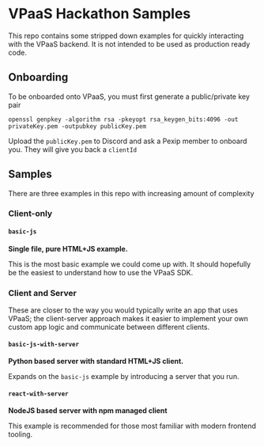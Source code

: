 # VPaaS Hackathon Samples

This repo contains some stripped down examples for quickly interacting with the VPaaS backend. It is not intended to be
used as production ready code.

## Onboarding

To be onboarded onto VPaaS, you must first generate a public/private key pair

```commandline
openssl genpkey -algorithm rsa -pkeyopt rsa_keygen_bits:4096 -out privateKey.pem -outpubkey publicKey.pem
```

Upload the `publicKey.pem` to Discord and ask a Pexip member to onboard you. They will give you back a `clientId`

## Samples

There are three examples in this repo with increasing amount of complexity

### Client-only

#### `basic-js`
**Single file, pure HTML+JS example.**

This is the most basic example we could come up with. It should hopefully be the easiest to understand how to use the
VPaaS SDK.

### Client and Server

These are closer to the way you would typically write an app that uses VPaaS; the client-server approach makes it easier
to implement your own custom app logic and communicate between different clients.

#### `basic-js-with-server`
**Python based server with standard HTML+JS client.**

Expands on the `basic-js` example by introducing a server that you run.

#### `react-with-server`
**NodeJS based server with npm managed client**

This example is recommended for those most familiar with modern frontend tooling.
